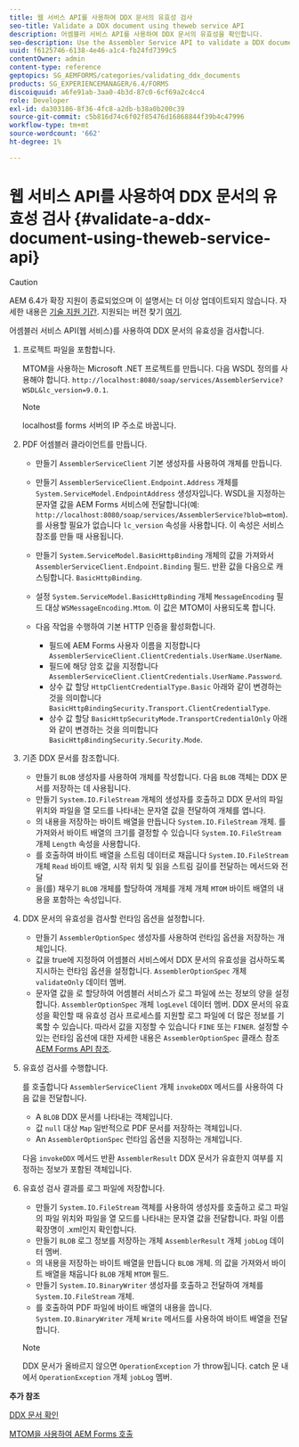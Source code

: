 ```yaml
---
title: 웹 서비스 API를 사용하여 DDX 문서의 유효성 검사
seo-title: Validate a DDX document using theweb service API
description: 어셈블러 서비스 API를 사용하여 DDX 문서의 유효성을 확인합니다.
seo-description: Use the Assembler Service API to validate a DDX document.
uuid: f6125746-6138-4e46-a1c4-fb24fd7399c5
contentOwner: admin
content-type: reference
geptopics: SG_AEMFORMS/categories/validating_ddx_documents
products: SG_EXPERIENCEMANAGER/6.4/FORMS
discoiquuid: a6fe91ab-3aa0-4b3d-87c0-6cf69a2c4cc4
role: Developer
exl-id: da303186-8f36-4fc8-a2db-b38a0b200c39
source-git-commit: c5b816d74c6f02f85476d16868844f39b4c47996
workflow-type: tm+mt
source-wordcount: '662'
ht-degree: 1%

---
```


# 웹 서비스 API를 사용하여 DDX 문서의 유효성 검사 {#validate-a-ddx-document-using-theweb-service-api}

>[!CAUTION]
>
>AEM 6.4가 확장 지원이 종료되었으며 이 설명서는 더 이상 업데이트되지 않습니다. 자세한 내용은 [기술 지원 기간](https://helpx.adobe.com/kr/support/programs/eol-matrix.html). 지원되는 버전 찾기 [여기](https://experienceleague.adobe.com/docs/).

어셈블러 서비스 API(웹 서비스)를 사용하여 DDX 문서의 유효성을 검사합니다.

1. 프로젝트 파일을 포함합니다.

   MTOM을 사용하는 Microsoft .NET 프로젝트를 만듭니다. 다음 WSDL 정의를 사용해야 합니다. `http://localhost:8080/soap/services/AssemblerService?WSDL&lc_version=9.0.1`.

   >[!NOTE]
   >
   >localhost를 forms 서버의 IP 주소로 바꿉니다.

1. PDF 어셈블러 클라이언트를 만듭니다.

   * 만들기 `AssemblerServiceClient` 기본 생성자를 사용하여 개체를 만듭니다.
   * 만들기 `AssemblerServiceClient.Endpoint.Address` 개체를 `System.ServiceModel.EndpointAddress` 생성자입니다. WSDL을 지정하는 문자열 값을 AEM Forms 서비스에 전달합니다(예: `http://localhost:8080/soap/services/AssemblerService?blob=mtom`). 를 사용할 필요가 없습니다 `lc_version` 속성을 사용합니다. 이 속성은 서비스 참조를 만들 때 사용됩니다.
   * 만들기 `System.ServiceModel.BasicHttpBinding` 개체의 값을 가져와서 `AssemblerServiceClient.Endpoint.Binding` 필드. 반환 값을 다음으로 캐스팅합니다. `BasicHttpBinding`.
   * 설정 `System.ServiceModel.BasicHttpBinding` 개체 `MessageEncoding` 필드 대상 `WSMessageEncoding.Mtom`. 이 값은 MTOM이 사용되도록 합니다.
   * 다음 작업을 수행하여 기본 HTTP 인증을 활성화합니다.

      * 필드에 AEM Forms 사용자 이름을 지정합니다 `AssemblerServiceClient.ClientCredentials.UserName.UserName`.
      * 필드에 해당 암호 값을 지정합니다 `AssemblerServiceClient.ClientCredentials.UserName.Password`.
      * 상수 값 할당 `HttpClientCredentialType.Basic` 아래와 같이 변경하는 것을 의미합니다 `BasicHttpBindingSecurity.Transport.ClientCredentialType`.
      * 상수 값 할당 `BasicHttpSecurityMode.TransportCredentialOnly` 아래와 같이 변경하는 것을 의미합니다 `BasicHttpBindingSecurity.Security.Mode`.

1. 기존 DDX 문서를 참조합니다.

   * 만들기 `BLOB` 생성자를 사용하여 개체를 작성합니다. 다음 `BLOB` 객체는 DDX 문서를 저장하는 데 사용됩니다.
   * 만들기 `System.IO.FileStream` 개체의 생성자를 호출하고 DDX 문서의 파일 위치와 파일을 열 모드를 나타내는 문자열 값을 전달하여 개체를 엽니다.
   * 의 내용을 저장하는 바이트 배열을 만듭니다 `System.IO.FileStream` 개체. 를 가져와서 바이트 배열의 크기를 결정할 수 있습니다 `System.IO.FileStream` 개체 `Length` 속성을 사용합니다.
   * 를 호출하여 바이트 배열을 스트림 데이터로 채웁니다 `System.IO.FileStream` 개체 `Read` 바이트 배열, 시작 위치 및 읽을 스트림 길이를 전달하는 메서드와 전달
   * 을(를) 채우기 `BLOB` 개체를 할당하여 개체를 개체 개체 `MTOM` 바이트 배열의 내용을 포함하는 속성입니다.

1. DDX 문서의 유효성을 검사할 런타임 옵션을 설정합니다.

   * 만들기 `AssemblerOptionSpec` 생성자를 사용하여 런타임 옵션을 저장하는 개체입니다.
   * 값을 true에 지정하여 어셈블러 서비스에서 DDX 문서의 유효성을 검사하도록 지시하는 런타임 옵션을 설정합니다. `AssemblerOptionSpec` 개체 `validateOnly` 데이터 멤버.
   * 문자열 값을 로 할당하여 어셈블러 서비스가 로그 파일에 쓰는 정보의 양을 설정합니다. `AssemblerOptionSpec` 개체 `logLevel` 데이터 멤버. DDX 문서의 유효성을 확인할 때 유효성 검사 프로세스를 지원할 로그 파일에 더 많은 정보를 기록할 수 있습니다. 따라서 값을 지정할 수 있습니다 `FINE` 또는 `FINER`. 설정할 수 있는 런타임 옵션에 대한 자세한 내용은 `AssemblerOptionSpec` 클래스 참조 [AEM Forms API 참조](https://www.adobe.com/go/learn_aemforms_javadocs_63_en).

1. 유효성 검사를 수행합니다.

   를 호출합니다 `AssemblerServiceClient` 개체 `invokeDDX` 메서드를 사용하여 다음 값을 전달합니다.

   * A `BLOB` DDX 문서를 나타내는 객체입니다.
   * 값 `null` 대상 `Map` 일반적으로 PDF 문서를 저장하는 객체입니다.
   * An `AssemblerOptionSpec` 런타임 옵션을 지정하는 개체입니다.

   다음 `invokeDDX` 메서드 반환 `AssemblerResult` DDX 문서가 유효한지 여부를 지정하는 정보가 포함된 객체입니다.

1. 유효성 검사 결과를 로그 파일에 저장합니다.

   * 만들기 `System.IO.FileStream` 객체를 사용하여 생성자를 호출하고 로그 파일의 파일 위치와 파일을 열 모드를 나타내는 문자열 값을 전달합니다. 파일 이름 확장명이 .xml인지 확인합니다.
   * 만들기 `BLOB` 로그 정보를 저장하는 개체 `AssemblerResult` 개체 `jobLog` 데이터 멤버.
   * 의 내용을 저장하는 바이트 배열을 만듭니다 `BLOB` 개체. 의 값을 가져와서 바이트 배열을 채웁니다 `BLOB` 개체 `MTOM` 필드.
   * 만들기 `System.IO.BinaryWriter` 생성자를 호출하고 전달하여 개체를 `System.IO.FileStream` 개체.
   * 를 호출하여 PDF 파일에 바이트 배열의 내용을 씁니다. `System.IO.BinaryWriter` 개체 `Write` 메서드를 사용하여 바이트 배열을 전달합니다.

   >[!NOTE]
   >
   >DDX 문서가 올바르지 않으면 `OperationException` 가 throw됩니다. catch 문 내에서 `OperationException` 개체 `jobLog` 멤버.

**추가 참조**

[DDX 문서 확인](/help/forms/developing/validating-ddx-documents.md#validating-ddx-documents)

[MTOM을 사용하여 AEM Forms 호출](/help/forms/developing/invoking-aem-forms-using-web.md#invoking-aem-forms-using-mtom)
